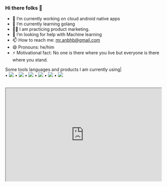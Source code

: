 ### Hi there folks 👋

- 🔭 I’m currently working on cloud android native apps
- 🌱 I’m currently learning golang
- 🏋️‍♂️ I am practicing product marketing.
- 🤔 I’m looking for help with Machine learning
- 📫 How to reach me: mr.anbhb@gmail.com
- 😄 Pronouns: he/him
- ⚡ Motivational fact: No one is there where you live but everyone is there where you stand.

Some tools languages and products I am currently using|
<br>
• <img src="https://img.shields.io/badge/JavaScript-323330?style=for-the-badge&logo=javascript&logoColor=F7DF1E">
• <img src="https://img.shields.io/badge/TypeScript-007ACC?style=for-the-badge&logo=typescript&logoColor=white">
• <img src="https://img.shields.io/badge/MongoDB-white?style=for-the-badge&logo=mongodb&logoColor=4EA94B">
• <img src="https://img.shields.io/badge/PostgreSQL-316192?style=for-the-badge&logo=postgresql&logoColor=white">
• <img src="https://img.shields.io/badge/Ionic-3880FF?style=for-the-badge&logo=ionic&logoColor=white">
• <img src="https://img.shields.io/badge/Oracle-F80000?style=for-the-badge&logo=oracle&logoColor=black">

<br>


<iframe
  src="https://codepen.io/team/codepen/embed/preview/PNaGbb"
  style="width:100%; height:300px;"
></iframe>

          
        
